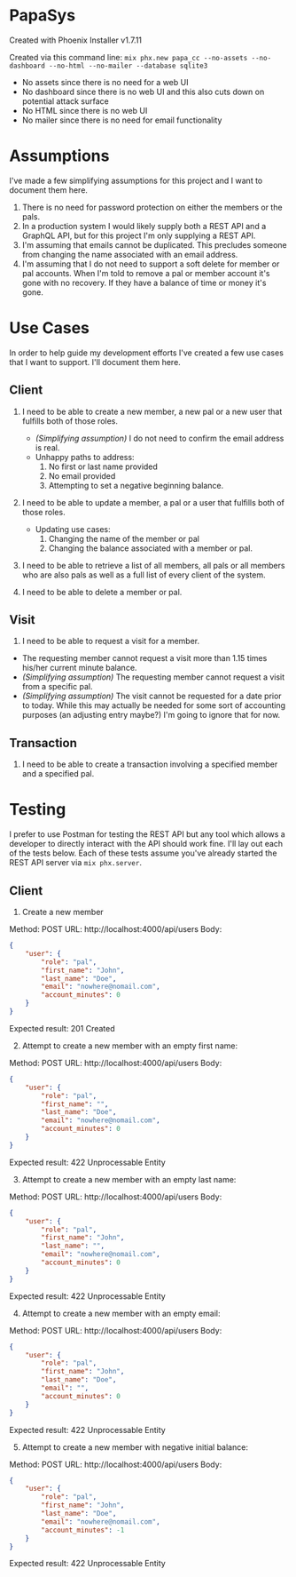 # PapaSys

Created with Phoenix Installer v1.7.11

Created via this command line:
`mix phx.new papa_cc --no-assets --no-dashboard --no-html --no-mailer --database sqlite3`

* No assets since there is no need for a web UI
* No dashboard since there is no web UI and this also cuts down on potential attack surface
* No HTML since there is no web UI
* No mailer since there is no need for email functionality

# Assumptions

I've made a few simplifying assumptions for this project and I want to document them here.

1. There is no need for password protection on either the members or the pals.
2. In a production system I would likely supply both a REST API and a GraphQL API, but for this project I'm only supplying a REST API.
3. I'm assuming that emails cannot be duplicated.  This precludes someone from changing the name associated with an email address.
4. I'm assuming that I do not need to support a soft delete for member or pal accounts.  When I'm told to remove a pal or member account it's gone with no recovery.  If they have a balance of time or money it's gone. 

# Use Cases

In order to help guide my development efforts I've created a few use cases that I want to support. I'll document them here.

## Client

1. I need to be able to create a new member, a new pal or a new user that fulfills both of those roles.
    * _(Simplifying assumption)_ I do not need to confirm the email address is real.
    * Unhappy paths to address:
      1. No first or last name provided
      2. No email provided
      3. Attempting to set a negative beginning balance.

2. I need to be able to update a member, a pal or a user that fulfills both of those roles. 
    * Updating use cases:
        1. Changing the name of the member or pal
        2. Changing the balance associated with a member or pal.
  
3. I need to be able to retrieve a list of all members, all pals or all members who are also pals as well as a full list of every client of the system.

4. I need to be able to delete a member or pal. 

## Visit
1. I need to be able to request a visit for a member.
  * The requesting member cannot request a visit more than 1.15 times his/her current minute balance.
  * _(Simplifying assumption)_ The requesting member cannot request a visit from a specific pal.
  * _(Simplifying assumption)_ The visit cannot be requested for a date prior to today.  While this may actually be needed for some sort of accounting purposes (an adjusting entry maybe?) I'm going to ignore that for now.

## Transaction
1. I need to be able to create a transaction involving a specified member and a specified pal.

# Testing

I prefer to use Postman for testing the REST API but any tool which allows a developer to directly interact with the API should work fine.  I'll lay out each of the tests below. Each of these tests assume you've already started the REST API server via `mix phx.server`.

## Client

1. Create a new member

Method: POST
URL: http://localhost:4000/api/users
Body:
```json
{
    "user": {
        "role": "pal",
        "first_name": "John",
        "last_name": "Doe",
        "email": "nowhere@nomail.com",
        "account_minutes": 0
    }
}
```
Expected result: 201 Created

2. Attempt to create a new member with an empty first name:

Method: POST
URL: http://localhost:4000/api/users
Body:
```json
{
    "user": {
        "role": "pal",
        "first_name": "",
        "last_name": "Doe",
        "email": "nowhere@nomail.com",
        "account_minutes": 0
    }
}
```
Expected result: 422 Unprocessable Entity 

3. Attempt to create a new member with an empty last name:

Method: POST
URL: http://localhost:4000/api/users
Body:
```json
{
    "user": {
        "role": "pal",
        "first_name": "John",
        "last_name": "",
        "email": "nowhere@nomail.com",
        "account_minutes": 0
    }
}
```
Expected result: 422 Unprocessable Entity 

4. Attempt to create a new member with an empty email:

Method: POST
URL: http://localhost:4000/api/users
Body:
```json
{
    "user": {
        "role": "pal",
        "first_name": "John",
        "last_name": "Doe",
        "email": "",
        "account_minutes": 0
    }
}
```

Expected result: 422 Unprocessable Entity

5. Attempt to create a new member with negative initial balance:

Method: POST
URL: http://localhost:4000/api/users
Body:
```json
{
    "user": {
        "role": "pal",
        "first_name": "John",
        "last_name": "Doe",
        "email": "nowhere@nomail.com",
        "account_minutes": -1
    }
}
```

Expected result: 422 Unprocessable Entity
